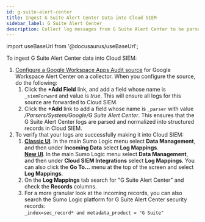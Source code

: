 ```yaml
---
id: g-suite-alert-center
title: Ingest G Suite Alert Center Data into Cloud SIEM
sidebar_label: G Suite Alert Center
description: Collect log messages from G Suite Alert Center to be parsed by Cloud SIEM's system parser for G Suite Alert Center.
---
```


import useBaseUrl from '@docusaurus/useBaseUrl';

To ingest G Suite Alert Center data into Cloud SIEM:
1. [Configure a Google Workspace Apps Audit source](/docs/integrations/google/workspace/collect-logs/#configure-google-workspace-apps-audit-sources) for Google Workspace Alert Center on a collector. When you configure the source, do the following:
   1. Click the **+Add Field** link, and add a field whose name is `_siemForward` and value is *true*. This will ensure all logs for this source are forwarded to Cloud SIEM.
   1. Click the **+Add** link to add a field whose name is `_parser` with value */Parsers/System/Google/G Suite Alert Center*. This ensures that the G Suite Alert Center logs are parsed and normalized into structured records in Cloud SIEM.
1. To verify that your logs are successfully making it into Cloud SIEM:
   1. [**Classic UI**](/docs/get-started/sumo-logic-ui-classic). In the main Sumo Logic menu select **Data Management**, and then under **Incoming Data** select **Log Mappings**. <br/>[**New UI**](/docs/get-started/sumo-logic-ui). In the main Sumo Logic menu select **Data Management**, and then under **Cloud SIEM Integrations** select **Log Mappings**. You can also click the **Go To...** menu at the top of the screen and select **Log Mappings**.  
   1. On the **Log Mappings** tab search for "G Suite Alert Center" and check the **Records** columns. 
   1. For a more granular look at the incoming records, you can also search the Sumo Logic platform for G Suite Alert Center security records:<br/>`_index=sec_record* and metadata_product = "G Suite"`